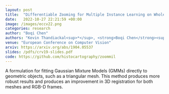 ```yaml
---
layout: post
title:  "Differentiable Zooming for Multiple Instance Learning on Whole-Slide Images"
date:   2022-10-27 22:21:59 +00:00
image: /images/eccv22.png
categories: research
author: "Boqi Chen"
authors: "Kevin Thandiackal<sup>*</sup>, <strong>Boqi Chen</strong><sup>*</sup>, Pushpak Pati, Guillaume Jaume, Drew F. K. Williamson, Maria Gabrani, and Orcun Goksel"
venue: "European Conference on Computer Vision"
arxiv: https://arxiv.org/abs/1904.05537
slides: /pdfs/crv19-slides.pdf
code: https://github.com/histocartography/zoommil
---
```


A formulation for fitting Gaussian Mixture Models (GMMs) directly to geometric objects, such as a triangular mesh. This method produces more robust results and produces an improvement in 3D registration for both meshes and RGB-D frames. 

